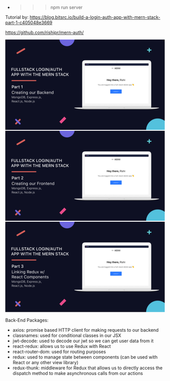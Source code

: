 - > > > npm run server

Tutorial by: https://blog.bitsrc.io/build-a-login-auth-app-with-mern-stack-part-1-c405048e3669

https://github.com/rishipr/mern-auth/

![](/logo/main.png)
![](/logo/second.png)
![](/logo/third.png)

Back-End Packages:

- axios: promise based HTTP client for making requests to our backend
- classnames: used for conditional classes in our JSX
- jwt-decode: used to decode our jwt so we can get user data from it
- react-redux: allows us to use Redux with React
- react-router-dom: used for routing purposes
- redux: used to manage state between components (can be used with React or any other view library)
- redux-thunk: middleware for Redux that allows us to directly access the dispatch method to make asynchronous calls from our actions
